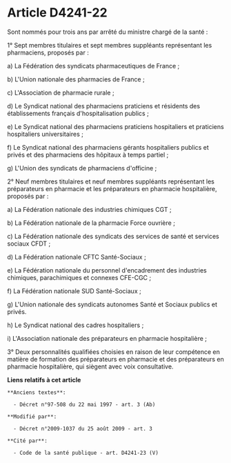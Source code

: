 # Article D4241-22

Sont nommés pour trois ans par arrêté du ministre chargé de la santé : 

1° Sept membres titulaires et sept membres suppléants représentant les pharmaciens, proposés par : 

a) La Fédération des syndicats pharmaceutiques de France ; 

b) L'Union nationale des pharmacies de France ; 

c) L'Association de pharmacie rurale ; 

d) Le Syndicat national des pharmaciens praticiens et résidents des établissements français d'hospitalisation publics ; 

e) Le Syndicat national des pharmaciens praticiens hospitaliers et praticiens hospitaliers universitaires ; 

f) Le Syndicat national des pharmaciens gérants hospitaliers publics et privés et des pharmaciens des hôpitaux à temps
partiel ; 

g) L'Union des syndicats de pharmaciens d'officine ; 

2° Neuf membres titulaires et neuf membres suppléants représentant les préparateurs en pharmacie et les préparateurs en
pharmacie hospitalière, proposés par : 

a) La Fédération nationale des industries chimiques CGT ; 

b) La Fédération nationale de la pharmacie Force ouvrière ; 

c) La Fédération nationale des syndicats des services de santé et services sociaux CFDT ; 

d) La Fédération nationale CFTC Santé-Sociaux ; 

e) La Fédération nationale du personnel d'encadrement des industries chimiques, parachimiques et connexes CFE-CGC ; 

f) La Fédération nationale SUD Santé-Sociaux ; 

g) L'Union nationale des syndicats autonomes Santé et Sociaux publics et privés. 

h) Le Syndicat national des cadres hospitaliers ; 

i) L'Association nationale des préparateurs en pharmacie hospitalière ; 

3° Deux personnalités qualifiées choisies en raison de leur compétence en matière de formation des préparateurs en pharmacie
et des préparateurs en pharmacie hospitalière, qui siègent avec voix consultative.

**Liens relatifs à cet article**

	**Anciens textes**:

	  - Décret n°97-508 du 22 mai 1997 - art. 3 (Ab)

	**Modifié par**:

	  - Décret n°2009-1037 du 25 août 2009 - art. 3

	**Cité par**:

	  - Code de la santé publique - art. D4241-23 (V)
